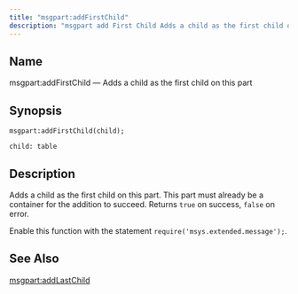 ```yaml
---
title: "msgpart:addFirstChild"
description: "msgpart add First Child Adds a child as the first child on this part msgpart add First Child child Adds a child as the first child on this part This part must already be a container for the addition to succeed Returns true on success false on error Enable this..."
---
```


<a name="lua.ref.msgpart_addFirstChild"></a> 
## Name

msgpart:addFirstChild — Adds a child as the first child on this part

<a name="idp25667968"></a> 
## Synopsis

`msgpart:addFirstChild(child);`

`child: table`<a name="idp25670608"></a> 
## Description

Adds a child as the first child on this part. This part must already be a container for the addition to succeed. Returns `true` on success, `false` on error.

Enable this function with the statement `require('msys.extended.message');`.

<a name="idp25674176"></a> 
## See Also

[msgpart:addLastChild](/momentum/3/3-reference/3-reference-lua-ref-msgpart-add-last-child)